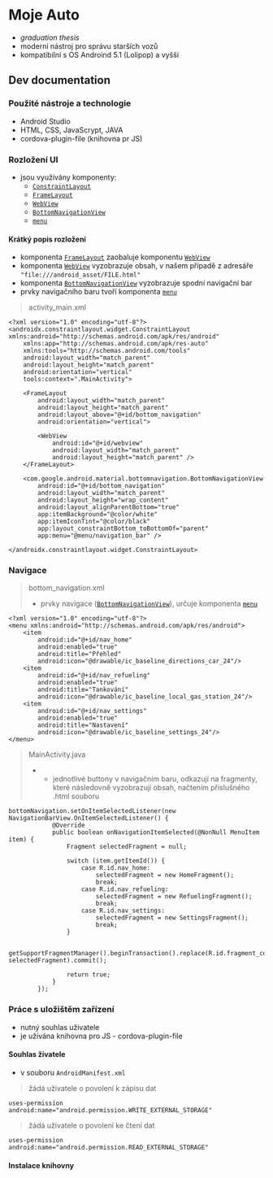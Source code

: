 # Moje Auto
- *graduation thesis*
- moderní nástroj pro správu starších vozů
- kompatibilní s OS Androind 5.1 (Lolipop) a vyšší

## Dev documentation

### Použité nástroje a technologie
- Android Studio
- HTML, CSS, JavaScrypt, JAVA
- cordova-plugin-file (knihovna pr JS)

### Rozložení UI
- jsou využívány komponenty:
    - [`ConstraintLayout`](https://developer.android.com/develop/ui/views/layout/constraint-layout)
    - [`FrameLayout`](https://developer.android.com/reference/android/widget/FrameLayout)
    - [`WebView`](https://developer.android.com/reference/android/webkit/WebView)
    - [`BottomNavigationView`](https://developer.android.com/reference/com/google/android/material/bottomnavigation/BottomNavigationView)
    - [`menu`](https://developer.android.com/reference/android/view/Menu)

#### Krátký popis rozložení
- komponenta [`FrameLayout`](https://developer.android.com/reference/android/widget/FrameLayout) zaobaluje komponentu [`WebView`](https://developer.android.com/reference/android/webkit/WebView)
- komponenta [`WebView`](https://developer.android.com/reference/android/webkit/WebView) vyzobrazuje obsah, v našem případě z adresáře `"file:///android_asset/FILE.html"`
- komponenta [`BottomNavigationView`](https://developer.android.com/reference/com/google/android/material/bottomnavigation/BottomNavigationView) vyzobrazuje spodní navigační bar
- prvky navigačního baru tvoří komponenta [`menu`](https://developer.android.com/reference/android/view/Menu)

> activity_main.xml
```
<?xml version="1.0" encoding="utf-8"?>
<androidx.constraintlayout.widget.ConstraintLayout xmlns:android="http://schemas.android.com/apk/res/android"
    xmlns:app="http://schemas.android.com/apk/res-auto"
    xmlns:tools="http://schemas.android.com/tools"
    android:layout_width="match_parent"
    android:layout_height="match_parent"
    android:orientation="vertical"
    tools:context=".MainActivity">

    <FrameLayout
        android:layout_width="match_parent"
        android:layout_height="match_parent"
        android:layout_above="@+id/bottom_navigation"
        android:orientation="vertical">

        <WebView
            android:id="@+id/webview"
            android:layout_width="match_parent"
            android:layout_height="match_parent" />
    </FrameLayout>

    <com.google.android.material.bottomnavigation.BottomNavigationView
        android:id="@+id/bottom_navigation"
        android:layout_width="match_parent"
        android:layout_height="wrap_content"
        android:layout_alignParentBottom="true"
        app:itemBackground="@color/white"
        app:itemIconTint="@color/black"
        app:layout_constraintBottom_toBottomOf="parent"
        app:menu="@menu/navigation_bar" />

</androidx.constraintlayout.widget.ConstraintLayout>
```

### Navigace

> bottom_navigation.xml
> - prvky navigace ([`BottomNavigationView`](https://developer.android.com/reference/com/google/android/material/bottomnavigation/BottomNavigationView)), určuje komponenta [`menu`](https://developer.android.com/reference/android/view/Menu)

```
<?xml version="1.0" encoding="utf-8"?>
<menu xmlns:android="http://schemas.android.com/apk/res/android">
    <item
        android:id="@+id/nav_home"
        android:enabled="true"
        android:title="Přehled"
        android:icon="@drawable/ic_baseline_directions_car_24"/>
    <item
        android:id="@+id/nav_refueling"
        android:enabled="true"
        android:title="Tankování"
        android:icon="@drawable/ic_baseline_local_gas_station_24"/>
    <item
        android:id="@+id/nav_settings"
        android:enabled="true"
        android:title="Nastavení"
        android:icon="@drawable/ic_baseline_settings_24"/>
</menu>
```

> MainActivity.java
> - - jednotlivé buttony v navigačním baru, odkazují na fragmenty, které následovně vyzobrazují obsah, načtením příslušného .html souboru
```
bottomNavigation.setOnItemSelectedListener(new NavigationBarView.OnItemSelectedListener() {
            @Override
            public boolean onNavigationItemSelected(@NonNull MenuItem item) {
                Fragment selectedFragment = null;

                switch (item.getItemId()) {
                    case R.id.nav_home:
                        selectedFragment = new HomeFragment();
                        break;
                    case R.id.nav_refueling:
                        selectedFragment = new RefuelingFragment();
                        break;
                    case R.id.nav_settings:
                        selectedFragment = new SettingsFragment();
                        break;
                }

                getSupportFragmentManager().beginTransaction().replace(R.id.fragment_container, selectedFragment).commit();

                return true;
            }
        });
```

### Práce s uložištěm zařízení
- nutný souhlas uživatele
- je užívána knihovna pro JS - cordova-plugin-file

#### Souhlas živatele
- v souboru `AndroidManifest.xml`

> žádá uživatele o povolení k zápisu dat 

```uses-permission android:name="android.permission.WRITE_EXTERNAL_STORAGE"```

> žádá uživatele o povolení ke čtení dat

```uses-permission android:name="android.permission.READ_EXTERNAL_STORAGE"```

#### Instalace knihovny
